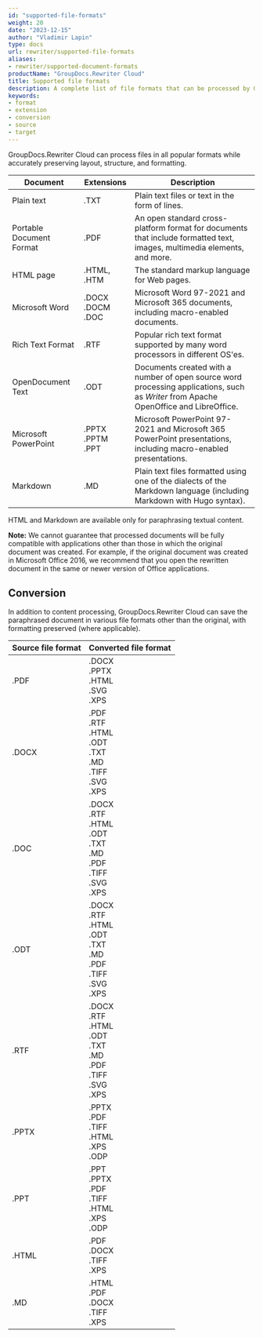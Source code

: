 ```yaml
---
id: "supported-file-formats"
weight: 20
date: "2023-12-15"
author: "Vladimir Lapin"
type: docs
url: rewriter/supported-file-formats
aliases:
- rewriter/supported-document-formats
productName: "GroupDocs.Rewriter Cloud"
title: Supported file formats
description: A complete list of file formats that can be processed by GroupDocs.Rewriter Cloud.
keywords:
- format
- extension
- conversion
- source
- target
---
```


GroupDocs.Rewriter Cloud can process files in all popular formats while accurately preserving layout, structure, and formatting.

Document | Extensions | Description
-------- | ---------- | -----------
Plain text | .TXT | Plain text files or text in the form of lines.
Portable Document Format | .PDF | An open standard cross-platform format for documents that include formatted text, images, multimedia elements, and more.
HTML page | .HTML, .HTM | The standard markup language for Web pages.
Microsoft Word | .DOCX<br />.DOCM<br />.DOC | Microsoft Word 97-2021 and Microsoft 365 documents, including macro-enabled documents.
Rich Text Format | .RTF | Popular rich text format supported by many word processors in different OS'es.
OpenDocument Text | .ODT | Documents created with a number of open source word processing applications, such as _Writer_ from Apache OpenOffice and LibreOffice.
Microsoft PowerPoint | .PPTX<br />.PPTM<br />.PPT | Microsoft PowerPoint 97-2021 and Microsoft 365 PowerPoint presentations, including macro-enabled presentations.
Markdown | .MD | Plain text files formatted using one of the dialects of the Markdown language (including Markdown with Hugo syntax).

HTML and Markdown are available only for paraphrasing textual content.

**Note:** We cannot guarantee that processed documents will be fully compatible with applications other than those in which the original document was created. For example, if the original document was created in Microsoft Office 2016, we recommend that you open the rewritten document in the same or newer version of Office applications.

## Conversion

In addition to content processing, GroupDocs.Rewriter Cloud can save the paraphrased document in various file formats other than the original, with formatting preserved (where applicable).

Source file format | Converted file format
------------------ | ---------------------
.PDF               | .DOCX<br />.PPTX<br />.HTML<br />.SVG<br />.XPS
.DOCX              | .PDF<br />.RTF<br />.HTML<br />.ODT<br />.TXT<br />.MD<br />.TIFF<br />.SVG<br />.XPS
.DOC               | .DOCX<br />.RTF<br />.HTML<br />.ODT<br />.TXT<br />.MD<br />.PDF<br />.TIFF<br />.SVG<br />.XPS
.ODT               | .DOCX<br />.RTF<br />.HTML<br />.ODT<br />.TXT<br />.MD<br />.PDF<br />.TIFF<br />.SVG<br />.XPS
.RTF               | .DOCX<br />.RTF<br />.HTML<br />.ODT<br />.TXT<br />.MD<br />.PDF<br />.TIFF<br />.SVG<br />.XPS
.PPTX              | .PPTX<br />.PDF<br />.TIFF<br />.HTML<br />.XPS<br />.ODP
.PPT               | .PPT<br />.PPTX<br />.PDF<br />.TIFF<br />.HTML<br />.XPS<br />.ODP
.HTML              | .PDF<br />.DOCX<br />.TIFF<br />.XPS
.MD                | .HTML<br />.PDF<br />.DOCX<br />.TIFF<br />.XPS
